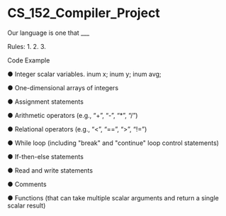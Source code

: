 # CS_152_Compiler_Project


Our language is one that ___

Rules: 
1.
2.
3.

Code Example

● Integer scalar variables.         inum x; inum y; inum avg;       

● One-dimensional arrays of integers

● Assignment statements

● Arithmetic operators (e.g., “+”, “-”, “*”, “/”)

● Relational operators (e.g., “<”, “==”, “>”, “!=”)

● While loop (including "break" and "continue" loop control statements)

● If-then-else statements

● Read and write statements

● Comments

● Functions (that can take multiple scalar arguments and return a single scalar result)
